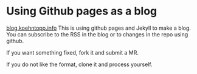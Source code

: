 # Using Github pages as a blog

[blog.koehntopp.info](https://blog.koehntopp.info) This is using github
pages and Jekyll to make a blog. You can subscribe to the RSS in
the blog or to changes in the repo using github.

If you want something fixed, fork it and submit a MR.

If you do not like the format, clone it and process yourself.
